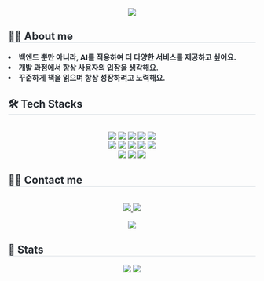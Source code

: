 <div align= "center">
    <img src="https://capsule-render.vercel.app/api?type=waving&color=0:24ffbd,100:adc2ff&height=180&text=June`s%20GIthub&animation=fadeIn&fontColor=000000&fontSize=60" />
    </div>
    <div style="text-align: left;"> 
    <h2 style="border-bottom: 1px solid #d8dee4; color: #282d33;"> 🙋‍♂️ About me </h2>  
    <div style="font-weight: 700; font-size: 15px; text-align: left; color: #282d33;"> <li> 백엔드 뿐만 아니라, AI를 적용하여 더 다양한 서비스를 제공하고 싶어요.</li><li> 개발 과정에서 항상 사용자의 입장을 생각해요.</li><li> 꾸준하게 책을 읽으며 항상 성장하려고 노력해요. </div> 
    </div>
    <div style="text-align: left;">
    <h2 style="border-bottom: 1px solid #d8dee4; color: #282d33;"> 🛠️ Tech Stacks </h2> <br> 
    <div  align= "center"> <img src="https://img.shields.io/badge/Amazon S3-569A31?style=flat&logo=Amazon S3&logoColor=white">
          <img src="https://img.shields.io/badge/Amazon AWS-232F3E?style=flat&logo=Amazon AWS&logoColor=white">
          <img src="https://img.shields.io/badge/Docker-2496ED?style=flat&logo=Docker&logoColor=white">
          <img src="https://img.shields.io/badge/Git-F05032?style=flat&logo=Git&logoColor=white">
          <img src="https://img.shields.io/badge/Github-181717?style=flat&logo=Github&logoColor=white">
          <br/><img src="https://img.shields.io/badge/Java-007396?style=flat&logo=Java&logoColor=white">
          <img src="https://img.shields.io/badge/Jenkins-D24939?style=flat&logo=Jenkins&logoColor=white">
          <img src="https://img.shields.io/badge/MySQL-4479A1?style=flat&logo=MySQL&logoColor=white">
          <img src="https://img.shields.io/badge/Python-3776AB?style=flat&logo=Python&logoColor=white">
          <img src="https://img.shields.io/badge/PyTorch-EE4C2C?style=flat&logo=PyTorch&logoColor=white">
          <br/><img src="https://img.shields.io/badge/Spring-6DB33F?style=flat&logo=Spring&logoColor=white">
          <img src="https://img.shields.io/badge/Spring Boot-6DB33F?style=flat&logo=Spring Boot&logoColor=white">
          <img src="https://img.shields.io/badge/Tensorflow-FF6F00?style=flat&logo=Tensorflow&logoColor=white">
          </div>
    </div>
    <div style="text-align: left;">
    <h2 style="border-bottom: 1px solid #d8dee4; color: #282d33;"> 🧑‍💻 Contact me </h2> <br> 
    <div align= "center"> <a href=https://shine-den-5eb.notion.site/1336095b67f680bf9ddef8048dbce376?pvs=4> <img src="https://img.shields.io/badge/Notion-000000?style=flat&logo=Notion&logoColor=white&link=https://shine-den-5eb.notion.site/1336095b67f680bf9ddef8048dbce376?pvs=4"> </a>
         <a href=mailto:wkdguswns100@gmail.com> <img src="https://img.shields.io/badge/Gmail-EA4335?style=flat&logo=Gmail&logoColor=white&link=mailto:wkdguswns100@gmail.com"> </a>
          </div>  <br> 
    <div align= "center"> <a href="https://hits.seeyoufarm.com"> <img src="https://hits.seeyoufarm.com/api/count/incr/badge.svg?url=https%3A%2F%2Fgithub.com%2Fgapple95%2F&count_bg=%23000000&title_bg=%23000000&icon=github.svg&icon_color=%23FFFFFF&title=GitHub&edge_flat=false"/></a>
       </div> 
    </div>
    <div style="text-align: left;"> 
    <h2 style="border-bottom: 1px solid #d8dee4; color: #282d33;"> 🏅 Stats </h2> <div align= "center"> <img src="https://github-readme-stats.vercel.app/api?username=gapple95&bg_color=180,00000000,adc6ff&title_color=000000&text_color=000000"
         /> <img src="https://github-readme-stats.vercel.app/api/top-langs/?username=gapple95&layout=compact&bg_color=180,00000000,adc6ff&title_color=000000&text_color=000000"
           /> </div> 
    </div>
    
